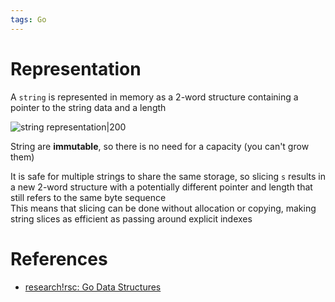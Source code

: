 ```yaml
---
tags: Go
---
```


# Representation

A `string` is represented in memory as a 2-word structure containing a pointer to the string data and a length

![string representation|200](string%20representation%20Go.png)

String are **immutable**, so there is no need for a capacity (you can't grow them)  

It is safe for multiple strings to share the same storage, so slicing `s` results in a new 2-word structure with a potentially different pointer and length that still refers to the same byte sequence  
This means that slicing can be done without allocation or copying, making string slices as efficient as passing around explicit indexes

# References

- [research!rsc: Go Data Structures](https://research.swtch.com/godata)
